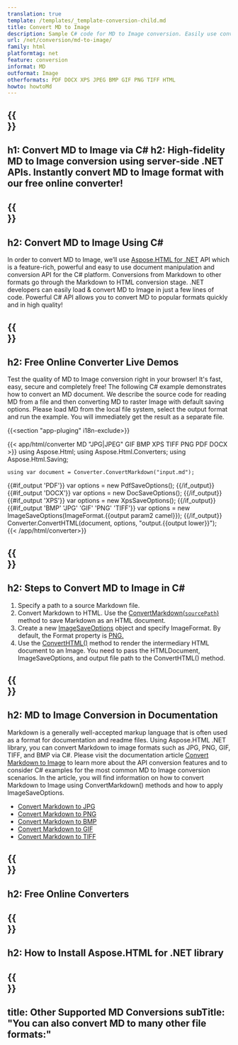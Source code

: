 ```yaml
---
translation: true
template: /templates/_template-conversion-child.md
title: Convert MD to Image
description: Sample C# code for MD to Image conversion. Easily use converter API within ASP.NET or any .NET application. Try online MD to Image Converter for free!
url: /net/conversion/md-to-image/
family: html
platformtag: net
feature: conversion
informat: MD
outformat: Image
otherformats: PDF DOCX XPS JPEG BMP GIF PNG TIFF HTML
howto: howtoMd
---
```


{{<section banner>}}
---
h1: Convert MD to Image via C#
h2: High-fidelity MD to Image conversion using server-side .NET APIs. Instantly convert MD to Image format with our free online converter!
---

{{<section overview>}}
---
h2: Convert MD to Image Using C#
---

In order to convert MD to Image, we’ll use [Aspose.HTML for .NET](https://products.aspose.com/html/{{lang.url-fragment}}net/) API which is a feature-rich, powerful and easy to use document manipulation and conversion API for the C# platform. Conversions from Markdown to other formats go through the Markdown to HTML conversion stage. .NET developers can easily load & convert MD to Image in just a few lines of code. Powerful C# API allows you to convert MD to popular formats quickly and in high quality!

{{<section demos>}}
---
h2: Free Online Converter Live Demos
---

Test the quality of MD to Image conversion right in your browser! It's fast, easy, secure and completely free! The following C# example demonstrates how to convert an MD document. We describe the source code for reading MD from a file and then converting MD to raster Image with default saving options. Please load MD from the local file system, select the output format and run the example. You will immediately get the result as a separate file.

{{<section "app-pluging" i18n-exclude>}}

{{< app/html/converter MD "JPG|JPEG" GIF BMP XPS TIFF PNG PDF DOCX >}}
using Aspose.Html;
using Aspose.Html.Converters;
using Aspose.Html.Saving;

    using var document = Converter.ConvertMarkdown("input.md");
{{#if_output 'PDF'}}
    var options = new PdfSaveOptions();
{{/if_output}}
{{#if_output 'DOCX'}}
    var options = new DocSaveOptions();
{{/if_output}}
{{#if_output 'XPS'}}
    var options = new XpsSaveOptions();
{{/if_output}}
{{#if_output 'BMP' 'JPG' 'GIF' 'PNG' 'TIFF'}}
    var options = new ImageSaveOptions(ImageFormat.{{output param2 camel}});
{{/if_output}}
    Converter.ConvertHTML(document, options, "output.{{output lower}}");   
{{< /app/html/converter>}}


{{<section steps>}}
---
h2: Steps to Convert MD to Image in C#
---

1.  Specify a path to a source Markdown file.
1.  Convert Markdown to HTML. Use the [ConvertMarkdown(`sourcePath`)](https://reference.aspose.com/html/net/aspose.html.converters/converter/convertmarkdown/#convertmarkdown_4) method to save Markdown as an HTML document.
1.  Create a new [ImageSaveOptions](https://reference.aspose.com/html/net/aspose.html.saving/imagesaveoptions/) object and specify ImageFormat. By default, the Format property is [PNG.](https://reference.aspose.com/html/net/aspose.html.rendering.image/imageformat/)
1.  Use the [ConvertHTML()](https://reference.aspose.com/html/net/aspose.html.converters/converter/converthtml/) method to render the intermediary HTML document to an Image. You need to pass the HTMLDocument, ImageSaveOptions, and output file path to the ConvertHTML() method.

{{<section documentation>}}
---
h2: MD to Image Conversion in Documentation
---

Markdown is a generally well-accepted markup language that is often used as a format for documentation and readme files. Using Aspose.HTML .NET library, you can convert Markdown to image formats such as JPG, PNG, GIF, TIFF, and BMP via C#. Please visit the documentation article [Convert Markdown to Image](https://docs.aspose.com/html/net/converting-between-formats/markdown-to-image/) to learn more about the API conversion features and to consider C# examples for the most common MD to Image conversion scenarios. In the article, you will find information on how to convert Markdown to Image using ConvertMarkdown() methods and how to apply ImageSaveOptions.

 - <a href="https://docs.aspose.com/html/net/converting-between-formats/markdown-to-image/#convert-markdown-to-jpg" target="_blank">Convert Markdown to JPG</a>
 - <a href="https://docs.aspose.com/html/net/converting-between-formats/markdown-to-image/#convert-markdown-to-png" target="_blank">Convert Markdown to PNG</a>
 - <a href="https://docs.aspose.com/html/net/converting-between-formats/markdown-to-image/#convert-markdown-to-bmp" target="_blank">Convert Markdown to BMP</a>
 - <a href="https://docs.aspose.com/html/net/converting-between-formats/markdown-to-image/#convert-markdown-to-gif" target="_blank">Convert Markdown to GIF</a>
 - <a href="https://docs.aspose.com/html/net/converting-between-formats/markdown-to-image/#convert-markdown-to-tiff" target="_blank">Convert Markdown to TIFF</a>	

{{<section online-converters>}}
---
h2: Free Online Converters
---

{{<section get-started>}}
---
h2: How to Install Aspose.HTML for .NET library
---

{{<section other-conversions>}}
---
title: Other Supported MD Conversions
subTitle: "You can also convert MD to many other file formats:"
---